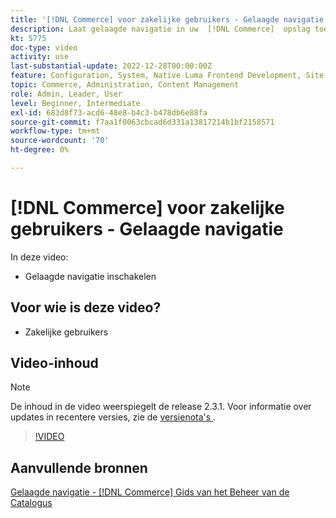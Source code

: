```yaml
---
title: '[!DNL Commerce] voor zakelijke gebruikers - Gelaagde navigatie'
description: Laat gelaagde navigatie in uw  [!DNL Commerce]  opslag toe zodat de klanten producten gemakkelijk en snel kunnen vinden.
kt: 5775
doc-type: video
activity: use
last-substantial-update: 2022-12-28T00:00:00Z
feature: Configuration, System, Native Luma Frontend Development, Site Navigation
topic: Commerce, Administration, Content Management
role: Admin, Leader, User
level: Beginner, Intermediate
exl-id: 683d8f73-acd6-48e8-b4c3-b478db6e88fa
source-git-commit: f7aa1f0063cbcad6d331a13817214b1bf2158571
workflow-type: tm+mt
source-wordcount: '70'
ht-degree: 0%

---
```


# [!DNL Commerce] voor zakelijke gebruikers - Gelaagde navigatie

In deze video:

- Gelaagde navigatie inschakelen

## Voor wie is deze video?

- Zakelijke gebruikers

## Video-inhoud

>[!NOTE]
>
>De inhoud in de video weerspiegelt de release 2.3.1. Voor informatie over updates in recentere versies, zie de [ versienota&#39;s ](https://experienceleague.adobe.com/docs/commerce-operations/release/notes/overview.html?lang=nl-NL).

>[!VIDEO](https://video.tv.adobe.com/v/36186?quality=12&learn=on)

## Aanvullende bronnen

[ Gelaagde navigatie -  [!DNL Commerce]  Gids van het Beheer van de Catalogus ](https://experienceleague.adobe.com/docs/commerce-admin/catalog/catalog/navigation/navigation-layered.html?lang=nl-NL)
